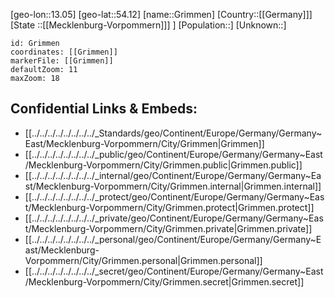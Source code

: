 ﻿---
location: [54.12,13.05]
mapzoom: [7,12] 
mapmarker: city 
type: City
tags:
- geo/City


SpocWebEntityId: 30581
isDeleted: false
confidential: public

---
[geo-lon::13.05]
[geo-lat::54.12]
[name::Grimmen]
[Country::[[Germany]]]
[State ::[[Mecklenburg-Vorpommern]]] ]
[Population::]
[Unknown::]


```leaflet
id: Grimmen
coordinates: [[Grimmen]]
markerFile: [[Grimmen]]
defaultZoom: 11 
maxZoom: 18
```


## Confidential Links & Embeds: 
- [[../../../../../../../../_Standards/geo/Continent/Europe/Germany/Germany~East/Mecklenburg-Vorpommern/City/Grimmen|Grimmen]] 
- [[../../../../../../../../_public/geo/Continent/Europe/Germany/Germany~East/Mecklenburg-Vorpommern/City/Grimmen.public|Grimmen.public]] 
- [[../../../../../../../../_internal/geo/Continent/Europe/Germany/Germany~East/Mecklenburg-Vorpommern/City/Grimmen.internal|Grimmen.internal]] 
- [[../../../../../../../../_protect/geo/Continent/Europe/Germany/Germany~East/Mecklenburg-Vorpommern/City/Grimmen.protect|Grimmen.protect]] 
- [[../../../../../../../../_private/geo/Continent/Europe/Germany/Germany~East/Mecklenburg-Vorpommern/City/Grimmen.private|Grimmen.private]] 
- [[../../../../../../../../_personal/geo/Continent/Europe/Germany/Germany~East/Mecklenburg-Vorpommern/City/Grimmen.personal|Grimmen.personal]] 
- [[../../../../../../../../_secret/geo/Continent/Europe/Germany/Germany~East/Mecklenburg-Vorpommern/City/Grimmen.secret|Grimmen.secret]] 
